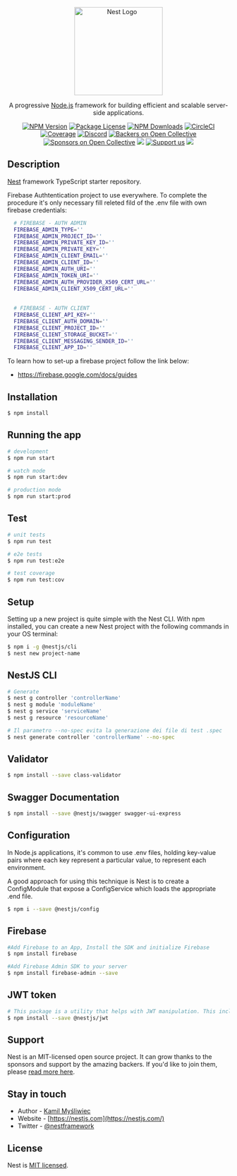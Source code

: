 <p align="center">
  <a href="http://nestjs.com/" target="blank"><img src="https://nestjs.com/img/logo-small.svg" width="200" alt="Nest Logo" /></a>
</p>

[circleci-image]: https://img.shields.io/circleci/build/github/nestjs/nest/master?token=abc123def456
[circleci-url]: https://circleci.com/gh/nestjs/nest

  <p align="center">A progressive <a href="http://nodejs.org" target="_blank">Node.js</a> framework for building efficient and scalable server-side applications.</p>
    <p align="center">
<a href="https://www.npmjs.com/~nestjscore" target="_blank"><img src="https://img.shields.io/npm/v/@nestjs/core.svg" alt="NPM Version" /></a>
<a href="https://www.npmjs.com/~nestjscore" target="_blank"><img src="https://img.shields.io/npm/l/@nestjs/core.svg" alt="Package License" /></a>
<a href="https://www.npmjs.com/~nestjscore" target="_blank"><img src="https://img.shields.io/npm/dm/@nestjs/common.svg" alt="NPM Downloads" /></a>
<a href="https://circleci.com/gh/nestjs/nest" target="_blank"><img src="https://img.shields.io/circleci/build/github/nestjs/nest/master" alt="CircleCI" /></a>
<a href="https://coveralls.io/github/nestjs/nest?branch=master" target="_blank"><img src="https://coveralls.io/repos/github/nestjs/nest/badge.svg?branch=master#9" alt="Coverage" /></a>
<a href="https://discord.gg/G7Qnnhy" target="_blank"><img src="https://img.shields.io/badge/discord-online-brightgreen.svg" alt="Discord"/></a>
<a href="https://opencollective.com/nest#backer" target="_blank"><img src="https://opencollective.com/nest/backers/badge.svg" alt="Backers on Open Collective" /></a>
<a href="https://opencollective.com/nest#sponsor" target="_blank"><img src="https://opencollective.com/nest/sponsors/badge.svg" alt="Sponsors on Open Collective" /></a>
  <a href="https://paypal.me/kamilmysliwiec" target="_blank"><img src="https://img.shields.io/badge/Donate-PayPal-ff3f59.svg"/></a>
    <a href="https://opencollective.com/nest#sponsor"  target="_blank"><img src="https://img.shields.io/badge/Support%20us-Open%20Collective-41B883.svg" alt="Support us"></a>
  <a href="https://twitter.com/nestframework" target="_blank"><img src="https://img.shields.io/twitter/follow/nestframework.svg?style=social&label=Follow"></a>
</p>
  <!--[![Backers on Open Collective](https://opencollective.com/nest/backers/badge.svg)](https://opencollective.com/nest#backer)
  [![Sponsors on Open Collective](https://opencollective.com/nest/sponsors/badge.svg)](https://opencollective.com/nest#sponsor)-->

## Description

[Nest](https://github.com/nestjs/nest) framework TypeScript starter repository.

Firebase Authtentication project to use everywhere. To complete the procedure it's only necessary fill releted fild of the .env file with own firebase credentials:

```bash
  # FIREBASE - AUTH ADMIN
  FIREBASE_ADMIN_TYPE=''
  FIREBASE_ADMIN_PROJECT_ID=''
  FIREBASE_ADMIN_PRIVATE_KEY_ID=''
  FIREBASE_ADMIN_PRIVATE_KEY=''
  FIREBASE_ADMIN_CLIENT_EMAIL=''
  FIREBASE_ADMIN_CLIENT_ID=''
  FIREBASE_ADMIN_AUTH_URI=''
  FIREBASE_ADMIN_TOKEN_URI=''
  FIREBASE_ADMIN_AUTH_PROVIDER_X509_CERT_URL=''
  FIREBASE_ADMIN_CLIENT_X509_CERT_URL=''
  
  
  # FIREBASE - AUTH CLIENT
  FIREBASE_CLIENT_API_KEY=''
  FIREBASE_CLIENT_AUTH_DOMAIN=''
  FIREBASE_CLIENT_PROJECT_ID=''
  FIREBASE_CLIENT_STORAGE_BUCKET=''
  FIREBASE_CLIENT_MESSAGING_SENDER_ID=''
  FIREBASE_CLIENT_APP_ID=''
```

To learn how to set-up a firebase project follow the link below:
- https://firebase.google.com/docs/guides

## Installation

```bash
$ npm install
```

## Running the app

```bash
# development
$ npm run start

# watch mode
$ npm run start:dev

# production mode
$ npm run start:prod
```

## Test

```bash
# unit tests
$ npm run test

# e2e tests
$ npm run test:e2e

# test coverage
$ npm run test:cov
```

## Setup
Setting up a new project is quite simple with the Nest CLI. With npm installed, you can create a new Nest project with 
the following commands in your OS terminal:
```bash
$ npm i -g @nestjs/cli
$ nest new project-name
```

## NestJS CLI
```bash
# Generate
$ nest g controller 'controllerName'
$ nest g module 'moduleName'
$ nest g service 'serviceName'
$ nest g resource 'resourceName'

# Il parametro --no-spec evita la generazione dei file di test .spec
$ nest generate controller 'controllerName' --no-spec
```

## Validator

```bash
$ npm install --save class-validator
```

## Swagger Documentation

```bash
$ npm install --save @nestjs/swagger swagger-ui-express
```

## Configuration
In Node.js applications, it's common to use .env files, holding 
key-value pairs where each key represent a particular value, to 
represent each environment.

A good approach for using this technique is Nest is to create a 
ConfigModule that expose a ConfigService which loads the 
appropriate .end file. 
```bash
$ npm i --save @nestjs/config
```

## Firebase
```bash
#Add Firebase to an App, Install the SDK and initialize Firebase
$ npm install firebase

#Add Firebase Admin SDK to your server
$ npm install firebase-admin --save
```

## JWT token
```bash
# This package is a utility that helps with JWT manipulation. This includes generating and verifying JWT tokens. 
$ npm install --save @nestjs/jwt
```

## Support

Nest is an MIT-licensed open source project. It can grow thanks to the sponsors and support by the amazing backers. If you'd like to join them, please [read more here](https://docs.nestjs.com/support).

## Stay in touch

- Author - [Kamil Myśliwiec](https://kamilmysliwiec.com)
- Website - [https://nestjs.com](https://nestjs.com/)
- Twitter - [@nestframework](https://twitter.com/nestframework)

## License

Nest is [MIT licensed](LICENSE).
